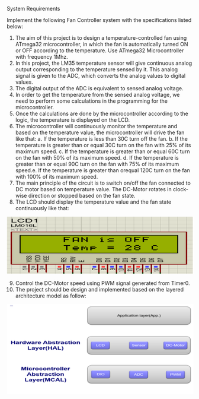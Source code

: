 System Requirements

Implement the following Fan Controller system with the specifications listed below:

1. The aim of this project is to design a temperature-controlled fan using ATmega32
microcontroller, in which the fan is automatically turned ON or OFF according to the
temperature. Use ATmega32 Microcontroller with frequency 1Mhz.
2. In this project, the LM35 temperature sensor will give continuous analog output
corresponding to the temperature sensed by it. This analog signal is given to the ADC,
which converts the analog values to digital values.
3. The digital output of the ADC is equivalent to sensed analog voltage.
4. In order to get the temperature from the sensed analog voltage, we need to perform some
calculations in the programming for the microcontroller.
5. Once the calculations are done by the microcontroller according to the logic, the
temperature is displayed on the LCD.
6. The microcontroller will continuously monitor the temperature and based on the
temperature value, the microcontroller will drive the fan like that:
a. If the temperature is less than 30C turn off the fan.
b. If the temperature is greater than or equal 30C turn on the fan with 25% of its
maximum speed.
c. If the temperature is greater than or equal 60C turn on the fan with 50% of its
maximum speed.
d. If the temperature is greater than or equal 90C turn on the fan with 75% of its
maximum speed.e. If the temperature is greater than orequal 120C turn on the fan with 100% of its
maximum speed.
7. The main principle of the circuit is to switch on/off the fan connected to DC motor based
on temperature value. The DC-Motor rotates in clock-wise direction or stopped based on
the fan state.
8. The LCD should display the temperature value and the fan state continuously like
that:

![Screenshot](LCD_FAN.PNG)

9. Control the DC-Motor speed using PWM signal generated from Timer0.
10. The project should be design and implemented based on the layered architecture
model as follow:

![Screenshot](FAN_MC.PNG)
